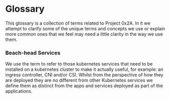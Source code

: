 # Glossary

This glossary is a collection of terms related to Project 0x2A. In it we
attempt to clarify some of the unique terms and concepts we use or explain
more common ones that we feel may need a little clarity in the way we use
them. 

### Beach-head Services
We use the term to refer to those kubernetes services that need to be installed
on a kubernetes cluster to make it actually useful, for example: an ingress controller, 
CNI and/or CSI. Whilst from the perspective of how they are deployed they are no different
from other Kubernetes services we define them as distinct from the apps and services 
deployed as part of the applications.

